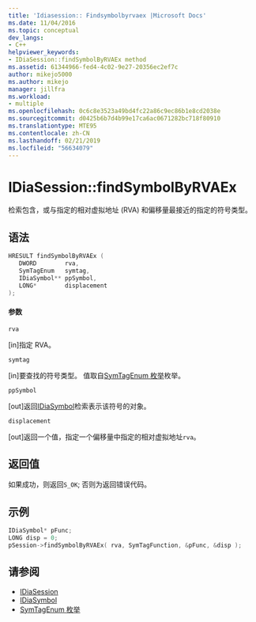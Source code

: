 ```yaml
---
title: 'Idiasession:: Findsymbolbyrvaex |Microsoft Docs'
ms.date: 11/04/2016
ms.topic: conceptual
dev_langs:
- C++
helpviewer_keywords:
- IDiaSession::findSymbolByRVAEx method
ms.assetid: 61344966-fed4-4c02-9e27-20356ec2ef7c
author: mikejo5000
ms.author: mikejo
manager: jillfra
ms.workload:
- multiple
ms.openlocfilehash: 0c6c8e3523a49bd4fc22a86c9ec86b1e8cd2038e
ms.sourcegitcommit: d0425b6b7d4b99e17ca6ac0671282bc718f80910
ms.translationtype: MTE95
ms.contentlocale: zh-CN
ms.lasthandoff: 02/21/2019
ms.locfileid: "56634079"
---
```

# <a name="idiasessionfindsymbolbyrvaex"></a>IDiaSession::findSymbolByRVAEx
检索包含，或与指定的相对虚拟地址 (RVA) 和偏移量最接近的指定的符号类型。

## <a name="syntax"></a>语法

```C++
HRESULT findSymbolByRVAEx ( 
   DWORD        rva,
   SymTagEnum   symtag,
   IDiaSymbol** ppSymbol,
   LONG*        displacement
);
```

#### <a name="parameters"></a>参数
 `rva`

[in]指定 RVA。

 `symtag`

[in]要查找的符号类型。 值取自[SymTagEnum 枚举](../../debugger/debug-interface-access/symtagenum.md)枚举。

 `ppSymbol`

[out]返回[IDiaSymbol](../../debugger/debug-interface-access/idiasymbol.md)检索表示该符号的对象。

 `displacement`

[out]返回一个值，指定一个偏移量中指定的相对虚拟地址`rva`。

## <a name="return-value"></a>返回值
 如果成功，则返回`S_OK`; 否则为返回错误代码。

## <a name="example"></a>示例

```C++
IDiaSymbol* pFunc;
LONG disp = 0;
pSession->findSymbolByRVAEx( rva, SymTagFunction, &pFunc, &disp );
```

## <a name="see-also"></a>请参阅
- [IDiaSession](../../debugger/debug-interface-access/idiasession.md)
- [IDiaSymbol](../../debugger/debug-interface-access/idiasymbol.md)
- [SymTagEnum 枚举](../../debugger/debug-interface-access/symtagenum.md)